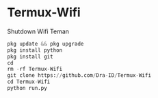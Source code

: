 # Termux-Wifi
Shutdown Wifi Teman

```python
pkg update && pkg upgrade
pkg install python
pkg install git
cd
rm -rf Termux-Wifi
git clone https://github.com/Dra-ID/Termux-Wifi
cd Termux-Wifi
python run.py
